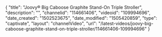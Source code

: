 {
    "title": "Joovy&reg; Big Caboose Graphite Stand-On Triple Stroller",
    "description": "",
    "channelid": "114661406",
    "videoid": "109994696",
    "date_created": "1502523675",
    "date_modified": "1505420859",
    "type": "captivate",
    "layout": "channelVideo",
    "url": "\/latest-videos\/joovy-big-caboose-graphite-stand-on-triple-stroller\/114661406-109994696"
}